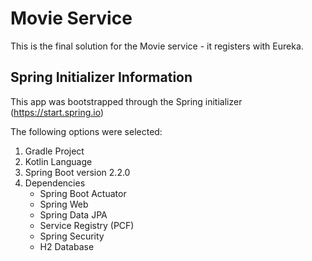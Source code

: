 # Movie Service

This is the final solution for the Movie service - it registers with Eureka.

## Spring Initializer Information
This app was bootstrapped through the Spring initializer (https://start.spring.io)

The following options were selected:

1. Gradle Project
1. Kotlin Language
1. Spring Boot version 2.2.0
1. Dependencies
   - Spring Boot Actuator
   - Spring Web
   - Spring Data JPA
   - Service Registry (PCF)
   - Spring Security
   - H2 Database
   
